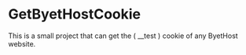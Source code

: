 # GetByetHostCookie
This is a small project that can get the ( __test ) cookie of any ByetHost website.
